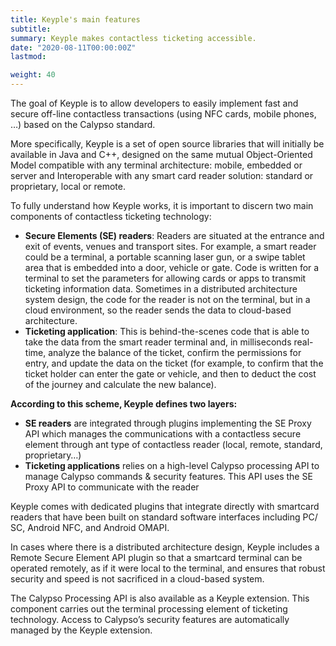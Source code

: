 ```yaml
---
title: Keyple's main features
subtitle:
summary: Keyple makes contactless ticketing accessible.
date: "2020-08-11T00:00:00Z"
lastmod:

weight: 40
---
```


The goal of Keyple is to allow developers to easily implement fast and secure off-line contactless transactions (using NFC cards, mobile phones, …) based on the Calypso standard.

More specifically, Keyple is a set of open source libraries that will initially be available in Java and C++, designed on the same mutual Object-Oriented Model compatible with any terminal architecture: mobile, embedded or server and Interoperable with any smart card reader solution: standard or proprietary, local or remote.

To fully understand how Keyple works, it is important to discern two main components of contactless ticketing technology:
- **Secure Elements (SE) readers**: Readers are situated at the entrance and exit of events, venues and transport sites. For example, a smart reader could be a terminal, a portable scanning laser gun, or a swipe tablet area that is embedded into a door, vehicle or gate. Code is written for a terminal to set the parameters for allowing cards or apps to transmit ticketing information data. Sometimes in a distributed architecture system design, the code for the reader is not on the terminal, but in a cloud environment, so the reader sends the data to cloud-based architecture.  
- **Ticketing application**: This is behind-the-scenes code that is able to take the data from the smart reader terminal and, in milliseconds real-time, analyze the balance of the ticket, confirm the permissions for entry, and update the data on the ticket (for example, to confirm that the ticket holder can enter the gate or vehicle, and then to deduct the cost of the journey and calculate the new balance).

**According to this scheme, Keyple defines two layers:**
- **SE readers** are integrated through plugins implementing the SE Proxy API which manages the communications with a contactless secure element through ant type of contactless reader (local, remote, standard, proprietary…)
- **Ticketing applications** relies on a high-level Calypso processing API to manage Calypso commands & security features.  This API uses the SE Proxy API to communicate with the reader


Keyple comes with dedicated plugins that integrate directly with smartcard readers that have been built on standard software interfaces including PC/ SC, Android NFC, and Android OMAPI. 

In cases where there is a distributed architecture design, Keyple includes a Remote Secure Element API plugin so that a smartcard terminal can be operated remotely, as if it were local to the terminal, and ensures that robust security and speed is not sacrificed in a cloud-based system. 

The Calypso Processing API is also available as a Keyple extension. This component carries out the terminal processing element of ticketing technology. Access to Calypso’s security features are automatically managed by the Keyple extension. 
